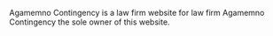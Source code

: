 Agamemno Contingency is a law firm website for law firm Agamemno Contingency the sole owner of this website.
